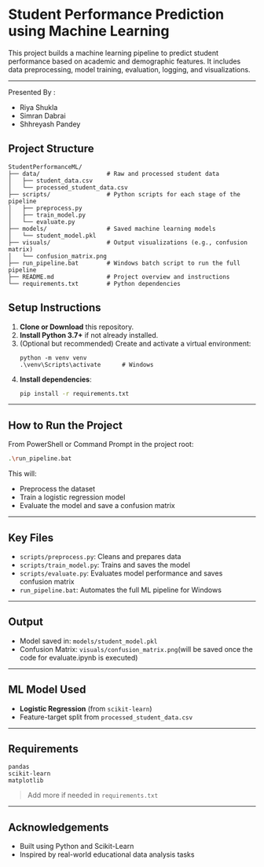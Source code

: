 #  Student Performance Prediction using Machine Learning

This project builds a machine learning pipeline to predict student performance based on academic and demographic features. It includes data preprocessing, model training, evaluation, logging, and visualizations.

---
Presented By : 

* Riya Shukla
* Simran Dabrai
* Shhreyash Pandey
     
##  Project Structure
```
StudentPerformanceML/
├── data/                   # Raw and processed student data
│   ├── student_data.csv
│   └── processed_student_data.csv
├── scripts/                # Python scripts for each stage of the pipeline
│   ├── preprocess.py
│   ├── train_model.py
│   └── evaluate.py
├── models/                 # Saved machine learning models
│   └── student_model.pkl
├── visuals/                # Output visualizations (e.g., confusion matrix)
│   └── confusion_matrix.png
├── run_pipeline.bat        # Windows batch script to run the full pipeline
├── README.md               # Project overview and instructions
└── requirements.txt        # Python dependencies
```
##  Setup Instructions

1. **Clone or Download** this repository.
2. **Install Python 3.7+** if not already installed.
3. (Optional but recommended) Create and activate a virtual environment:
    ```
    python -m venv venv
    .\venv\Scripts\activate      # Windows
    ```
4. **Install dependencies**:
    ```bash
    pip install -r requirements.txt
    ```

---

##  How to Run the Project

From PowerShell or Command Prompt in the project root:

```bash
.\run_pipeline.bat
```

This will:
- Preprocess the dataset
- Train a logistic regression model
- Evaluate the model and save a confusion matrix

---

##  Key Files

- `scripts/preprocess.py`: Cleans and prepares data
- `scripts/train_model.py`: Trains and saves the model
- `scripts/evaluate.py`: Evaluates model performance and saves confusion matrix
- `run_pipeline.bat`: Automates the full ML pipeline for Windows

---

##  Output

-  Model saved in: `models/student_model.pkl`
-  Confusion Matrix: `visuals/confusion_matrix.png`(will be saved once the code for evaluate.ipynb is executed)

---

##  ML Model Used

- **Logistic Regression** (from `scikit-learn`)
- Feature-target split from `processed_student_data.csv`

---

##  Requirements

```
pandas
scikit-learn
matplotlib
```

> Add more if needed in `requirements.txt`

---

##  Acknowledgements

- Built using Python and Scikit-Learn
- Inspired by real-world educational data analysis tasks

